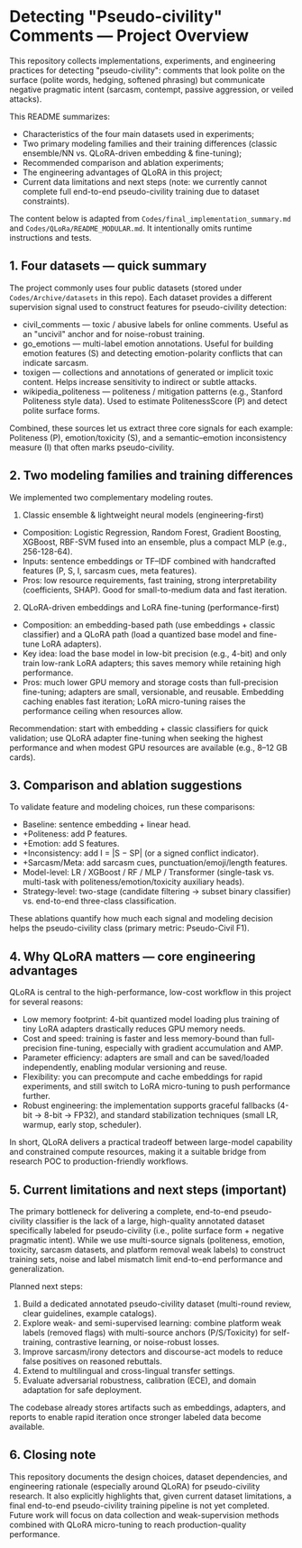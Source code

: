 # Detecting "Pseudo-civility" Comments — Project Overview

 This repository collects implementations, experiments, and engineering practices for detecting "pseudo-civility": comments that look polite on the surface (polite words, hedging, softened phrasing) but communicate negative pragmatic intent (sarcasm, contempt, passive aggression, or veiled attacks).

 This README summarizes:

 - Characteristics of the four main datasets used in experiments;
 - Two primary modeling families and their training differences (classic ensemble/NN vs. QLoRA-driven embedding & fine-tuning);
 - Recommended comparison and ablation experiments;
 - The engineering advantages of QLoRA in this project;
 - Current data limitations and next steps (note: we currently cannot complete full end-to-end pseudo-civility training due to dataset constraints).

 The content below is adapted from `Codes/final_implementation_summary.md` and `Codes/QLoRa/README_MODULAR.md`. It intentionally omits runtime instructions and tests.

 ## 1. Four datasets — quick summary

 The project commonly uses four public datasets (stored under `Codes/Archive/datasets` in this repo). Each dataset provides a different supervision signal used to construct features for pseudo-civility detection:

 - civil_comments — toxic / abusive labels for online comments. Useful as an "uncivil" anchor and for noise-robust training.
 - go_emotions — multi-label emotion annotations. Useful for building emotion features (S) and detecting emotion-polarity conflicts that can indicate sarcasm.
 - toxigen — collections and annotations of generated or implicit toxic content. Helps increase sensitivity to indirect or subtle attacks.
 - wikipedia_politeness — politeness / mitigation patterns (e.g., Stanford Politeness style data). Used to estimate PolitenessScore (P) and detect polite surface forms.

 Combined, these sources let us extract three core signals for each example: Politeness (P), emotion/toxicity (S), and a semantic–emotion inconsistency measure (I) that often marks pseudo-civility.

 ## 2. Two modeling families and training differences

 We implemented two complementary modeling routes.

 1) Classic ensemble & lightweight neural models (engineering-first)

 - Composition: Logistic Regression, Random Forest, Gradient Boosting, XGBoost, RBF-SVM fused into an ensemble, plus a compact MLP (e.g., 256-128-64).
 - Inputs: sentence embeddings or TF–IDF combined with handcrafted features (P, S, I, sarcasm cues, meta features).
 - Pros: low resource requirements, fast training, strong interpretability (coefficients, SHAP). Good for small-to-medium data and fast iteration.

 2) QLoRA-driven embeddings and LoRA fine-tuning (performance-first)

 - Composition: an embedding-based path (use embeddings + classic classifier) and a QLoRA path (load a quantized base model and fine-tune LoRA adapters).
 - Key idea: load the base model in low-bit precision (e.g., 4-bit) and only train low-rank LoRA adapters; this saves memory while retaining high performance.
 - Pros: much lower GPU memory and storage costs than full-precision fine-tuning; adapters are small, versionable, and reusable. Embedding caching enables fast iteration; LoRA micro-tuning raises the performance ceiling when resources allow.

 Recommendation: start with embedding + classic classifiers for quick validation; use QLoRA adapter fine-tuning when seeking the highest performance and when modest GPU resources are available (e.g., 8–12 GB cards).

 ## 3. Comparison and ablation suggestions

 To validate feature and modeling choices, run these comparisons:

 - Baseline: sentence embedding + linear head.
 - +Politeness: add P features.
 - +Emotion: add S features.
 - +Inconsistency: add I = |S − SP| (or a signed conflict indicator).
 - +Sarcasm/Meta: add sarcasm cues, punctuation/emoji/length features.
 - Model-level: LR / XGBoost / RF / MLP / Transformer (single-task vs. multi-task with politeness/emotion/toxicity auxiliary heads).
 - Strategy-level: two-stage (candidate filtering → subset binary classifier) vs. end-to-end three-class classification.

 These ablations quantify how much each signal and modeling decision helps the pseudo-civility class (primary metric: Pseudo-Civil F1).

 ## 4. Why QLoRA matters — core engineering advantages

 QLoRA is central to the high-performance, low-cost workflow in this project for several reasons:

 - Low memory footprint: 4-bit quantized model loading plus training of tiny LoRA adapters drastically reduces GPU memory needs.
 - Cost and speed: training is faster and less memory-bound than full-precision fine-tuning, especially with gradient accumulation and AMP.
 - Parameter efficiency: adapters are small and can be saved/loaded independently, enabling modular versioning and reuse.
 - Flexibility: you can precompute and cache embeddings for rapid experiments, and still switch to LoRA micro-tuning to push performance further.
 - Robust engineering: the implementation supports graceful fallbacks (4-bit → 8-bit → FP32), and standard stabilization techniques (small LR, warmup, early stop, scheduler).

 In short, QLoRA delivers a practical tradeoff between large-model capability and constrained compute resources, making it a suitable bridge from research POC to production-friendly workflows.

 ## 5. Current limitations and next steps (important)

 The primary bottleneck for delivering a complete, end-to-end pseudo-civility classifier is the lack of a large, high-quality annotated dataset specifically labeled for pseudo-civility (i.e., polite surface form + negative pragmatic intent). While we use multi-source signals (politeness, emotion, toxicity, sarcasm datasets, and platform removal weak labels) to construct training sets, noise and label mismatch limit end-to-end performance and generalization.

 Planned next steps:

 1. Build a dedicated annotated pseudo-civility dataset (multi-round review, clear guidelines, example catalogs).
 2. Explore weak- and semi-supervised learning: combine platform weak labels (removed flags) with multi-source anchors (P/S/Toxicity) for self-training, contrastive learning, or noise-robust losses.
 3. Improve sarcasm/irony detectors and discourse-act models to reduce false positives on reasoned rebuttals.
 4. Extend to multilingual and cross-lingual transfer settings.
 5. Evaluate adversarial robustness, calibration (ECE), and domain adaptation for safe deployment.

 The codebase already stores artifacts such as embeddings, adapters, and reports to enable rapid iteration once stronger labeled data become available.

 ## 6. Closing note

This repository documents the design choices, dataset dependencies, and engineering rationale (especially around QLoRA) for pseudo-civility research. It also explicitly highlights that, given current dataset limitations, a final end-to-end pseudo-civility training pipeline is not yet completed. Future work will focus on data collection and weak-supervision methods combined with QLoRA micro-tuning to reach production-quality performance.